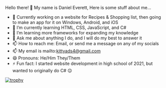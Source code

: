 Hello there! 👋 My name is Daniel Everett,
Here is some stuff about me...

- 🔭 Currently working on a website for Recipes & Shopping list, then going to make an app for it on Windows, Android, and iOS
- 🌱 I’m currently learning HTML, CSS, JavaScript, and C#
- 👯 I’m learning more frameworks for expanding my knowledge
- 💬 Ask me about anything I do, and I will do my best to answer it
- 📫 How to reach me: Email, or send me a message on any of my socials
- 📫 My email is mailto:kittyads4@gmail.com
- 😄 Pronouns: He/Him They/Them
- ⚡ Fun fact: I started website development in high school of 2021, but wanted to originally do C# 😌

[![trophy](https://github-profile-trophy.vercel.app/?username=DanielEverett1&theme=onedark)](https://github.com/ryo-ma/github-profile-trophy)
